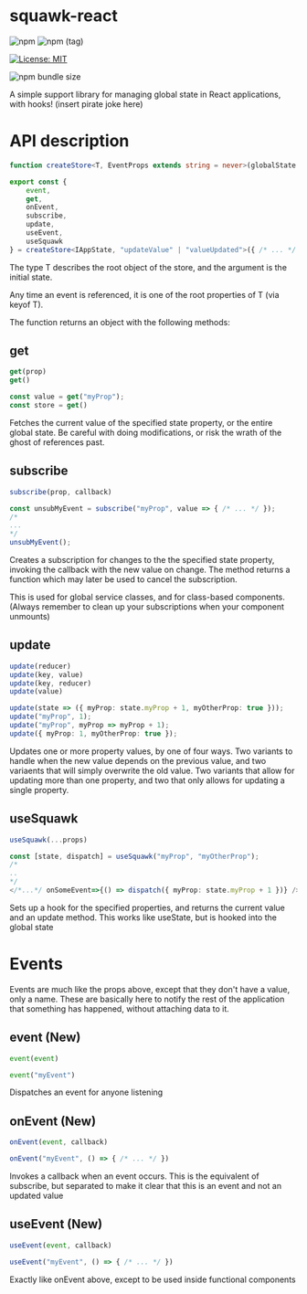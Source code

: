 # squawk-react
![npm](https://img.shields.io/npm/v/squawk-react.svg?label=Latest%20stable)
![npm (tag)](https://img.shields.io/npm/v/squawk-react/beta.svg?label=Latest%20beta)

[![License: MIT](https://img.shields.io/badge/License-MIT-yellow.svg)](https://opensource.org/licenses/MIT)

![npm bundle size](https://img.shields.io/bundlephobia/minzip/squawk-react.svg)

A simple support library for managing global state in React applications, with hooks! (insert pirate joke here)


# API description

```typescript
function createStore<T, EventProps extends string = never>(globalState: T)

export const { 
    event,
    get,
    onEvent,
    subscribe,
    update,
    useEvent,
    useSquawk
} = createStore<IAppState, "updateValue" | "valueUpdated">({ /* ... */ })
```

The type T describes the root object of the store, and the argument is the initial state. 

Any time an event is referenced, it is one of the root properties of T (via keyof T). 

The function returns an object with the following methods:

## get

```typescript
get(prop)
get()

const value = get("myProp");
const store = get()
```

Fetches the current value of the specified state property, or the entire global state. Be careful with doing modifications, or risk the wrath of the ghost of references past.

## subscribe

```typescript
subscribe(prop, callback)

const unsubMyEvent = subscribe("myProp", value => { /* ... */ });
/*
...
*/
unsubMyEvent();
```

Creates a subscription for changes to the the specified state property, invoking the callback with the new value on change. The method returns a function which may later be used to cancel the subscription.

This is used for global service classes, and for class-based components. (Always remember to clean up your subscriptions when your component unmounts)

## update

```typescript
update(reducer)
update(key, value)
update(key, reducer)
update(value)

update(state => ({ myProp: state.myProp + 1, myOtherProp: true }));
update("myProp", 1);
update("myProp", myProp => myProp + 1);
update({ myProp: 1, myOtherProp: true });
```

Updates one or more property values, by one of four ways. Two variants to handle when the new value depends on the previous value, and two variaents that will simply overwrite the old value. Two variants that allow for updating more than one property, and two that only allows for updating a single property.

## useSquawk

```typescript
useSquawk(...props)

const [state, dispatch] = useSquawk("myProp", "myOtherProp");
/*
..
*/
</*...*/ onSomeEvent=>{() => dispatch({ myProp: state.myProp + 1 })} />
```

Sets up a hook for the specified properties, and returns the current value and an update method. This works like useState, but is hooked into the global state

# Events
Events are much like the props above, except that they don't have a value, only a name. These are basically here to notify the rest of the application that something has happened, without attaching data to it.

## event (New)

```typescript
event(event)

event("myEvent")
```

Dispatches an event for anyone listening

## onEvent (New)

```typescript
onEvent(event, callback)

onEvent("myEvent", () => { /* ... */ })
```

Invokes a callback when an event occurs. This is the equivalent of subscribe, but separated to make it clear that this is an event and not an updated value

## useEvent (New)

```typescript
useEvent(event, callback)

useEvent("myEvent", () => { /* ... */ })
```

Exactly like onEvent above, except to be used inside functional components